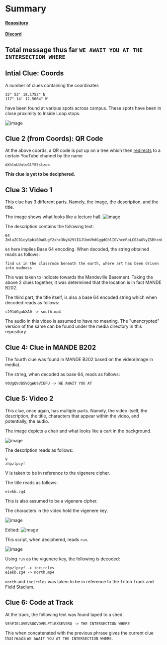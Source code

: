 # Summary

#### [Repository](https://github.com/kavurisriharsha/ucicadasd)
#### [Discord](https://discord.gg/mXMnJc4KUt)

## Total message thus far `WE AWAIT YOU AT THE INTERSECTION WHERE`

## Intial Clue: Coords

A number of clues containing the coordinates 

```
32° 53' 18.1752" N
117° 14' 12.5664" W
```
have been found at various spots across campus. These spots have been in close proximity to Inside Loop stops.

![image](https://github.com/kavurisriharsha/ucicadasd/assets/150100995/fa51075c-31ba-4afa-b1c6-677bacc4857a)


## Clue 2 (from Coords): QR Code

At the above coords, a QR code is put up on a tree which then [redirects](https://scanqr.to/5e8484a0) to a certain YouTube channel by the name 

```
dXhlmUUnteGlYS5stzo=
```

**This clue is yet to be deciphered.**


## Clue 3: Video 1

This clue has 3 different parts. Namely, the image, the description, and the title.

The image shows what looks like a lecture hall.
![image](https://github.com/kavurisriharsha/ucicadasd/assets/150100995/6b2e0079-ecfb-4b23-8eb7-0f5e66683949)

The description contains the following text:
```
64
ZmluZCB1cyBpbiB0aGUgY2xhc3Nyb29tIGJlbmVhdGggdGhlIGVhcnRoLCB3aGVyZSBhcnQgaGFzIGJlZW4gZHJpdmVuIGludG8gbWFkbmVzcw==
```
`64` here implies Base 64 encoding. When decoded, the string obtained reads as follows:
```
find us in the classroom beneath the earth, where art has been driven into madness
```

This was taken to indicate towards the Mandeville Basement. Taking the above 2 clues together, it was determined that the location is in fact MANDE B202.

The third part, the title itself, is also a base 64 encoded string which when decoded reads as follows:
```
c291dGgubXA0 -> south.mp4
```

The audio in this video is assumed to have no meaning. The "unencrypted" version of the same can be found under the media directory in this repository


## Clue 4: Clue in MANDE B202

The fourth clue was found in MANDE B202 based on the video(Image in media).

The string, when decoded as base 64, reads as follows:

```
V0UgQVdBSVQgWU9VIEFU -> WE AWAIT YOU AT
```

## Clue 5: Video 2

This clue, once again, has multiple parts. Namely, the video itself, the description, the title, characters that appear within the video, and potentially, the audio.

The image depicts a chair and what looks like a cart in the background.

![image](https://github.com/kavurisriharsha/ucicadasd/assets/150100995/79237d5d-71af-442f-8da5-8e08b8028218)

The description reads as follows:
```
V
zhpzlpcyf
```
V is taken to be in reference to the vigenere cipher. 

The title reads as follows:
```
eiekb.zg4
```
This is also assumed to be a vigenere cipher.

The characters in the video hold the vigenere key.

![image](https://github.com/kavurisriharsha/ucicadasd/assets/150100995/7b20c7e2-bcb3-4563-9a43-a19026b3e981)

Edited:
![image](https://github.com/kavurisriharsha/ucicadasd/assets/150100995/f754cc5c-2177-4b3b-b01e-c6a8aa0211aa)

This script, when deciphered, reads `run`.

![image](https://github.com/kavurisriharsha/ucicadasd/assets/150100995/87fffec0-c44c-4fe8-b98d-f066e731d4ae)


Using `run` as the vigenere key, the following is decoded:
```
zhpzlpcyf -> incircles
eiekb.zg4 -> north.mp4
```

`north` and `incircles` was taken to be in reference to the Triton Track and Field Stadium. 

## Clue 6: Code at Track

At the track, the following text was found taped to a shed.
```
VEhFIELOVEVSUOVDVELPTiBXSEVSRQ -> THE INTERSECTION WHERE
```
This when concatenated with the previous phrase gives the current clue that reads `WE AWAIT YOU AT THE INTERSECTION WHERE`.















